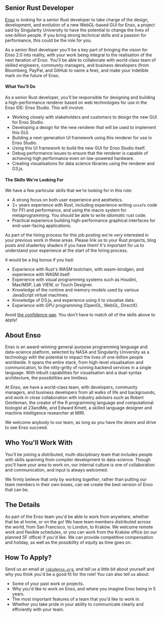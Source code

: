 ## Senior Rust Developer
[Enso](https://enso.org) is looking for a senior Rust developer to take
charge of the design, development, and evolution of a new WebGL-based GUI for
Enso, a project said by Singularity University to have the potential to change
the lives of one-billion people. If you bring strong technical skills and a
passion for performance, this could be the role for you.

As a senior Rest developer you'll be a key part of bringing the vision for
Enso 2.0 into reality, with your work being integral to the realisation of the
next iteration of Enso. You'll be able to collaborate with world-class team of
skilled engineers, community managers, and business developers (from Bloomberg,
PayPal, and GitHub to name a few), and make your indelible mark on the future of
Enso.

#### What You'll Do
As a senior Rust developer, you'll be responsible for designing and building
a high-performance renderer based on web technologies for use in the Enso IDE:
Enso Studio. This will involve:

- Working closely with stakeholders and customers to design the new GUI for Enso
  Studio.
- Developing a design for the new renderer that will be used to implement this
  GUI.
- Building a next-generation UI framework using this renderer for use in Enso
  Studio.
- Using this UI framework to build the new GUI for Enso Studio itself.
- Debug performance issues to ensure that the renderer is capable of achieving
  high performance even on low-powered hardware.
- Creating visualisations for data science libraries using the renderer and
  D3.js.

#### The Skills We're Looking For
We have a few particular skills that we're looking for in this role:

- A strong focus on both user experience and aesthetics.
- 2+ years experience with Rust, including experience writing `unsafe` code for
  FFI and performance, and using the macro system for metaprogramming. You
  should be able to write _idiomatic_ rust code.
- Practical experience building high-performance graphical interfaces for
  end-user-facing applications.

As part of the hiring process for this job posting we're _very_ interested in
your previous work in these areas. Please link us to your Rust projects, blog
posts and shadertoy shaders if you have them! It's important for us to
understand your experience at the start of the hiring process.

It would be a big bonus if you had:

- Experience with Rust's WASM toolchain, with wasm-bindgen, and experience with
  WASM itself.
- Experience with visual programming systems such as Houdini, Max/MSP, Lab VIEW,
  or Touch Designer.
- Knowledge of the runtime and memory models used by various JavaScript virtual
  machines.
- Knowledge of D3.js, and experience using it to visualise data.
- Experience with GPU programming (OpenGL, WebGL, DirectX).

Avoid [the confidence gap](https://www.forbes.com/sites/womensmedia/2014/04/28/act-now-to-shrink-the-confidence-gap/).
You don't have to match _all_ of the skills above to apply!

## About Enso
Enso is an award-winning general-purpose programming language and data-science
platform, selected by NASA and Singularity University as a technology with the
potential to impact the lives of one-billion people worldwide. It spans the
entire stack, from high-level visualisation and communication, to the
nitty-gritty of running backend services in a single language. With inbuilt
capabilities for visualisation and a dual-syntax architecture, the possibilities
are limitless.

At Enso, we have a world-class team, with developers, community managers, and
business developers from all walks of life and backgrounds, and work in close
collaboration with industry advisers such as Robert Gentleman, the creator of
the R programming language and computational biologist at 23andMe, and Edward
Kmett, a skilled language designer and machine intelligence researcher at MIRI.

We welcome anybody to our team, as long as you have the desire and drive to see
Enso succeed.

## Who You'll Work With
You'll be joining a distributed, multi-disciplinary team that includes people
with skills spanning from compiler development to data-science. Though you'll
have your area to work on, our internal culture is one of collaboration and
communication, and input is always welcomed.

We firmly believe that only by working _together_, rather than putting our team
members in their own boxes, can we create the best version of Enso that can be.

## The Details
As part of the Enso team you'd be able to work from anywhere, whether that be at
home, or on the go! We have team members distributed across the world, from San
Francisco, to London, to Kraków. We welcome remote work and flexible schedules,
or you can work from the Kraków office (or our planned SF office) if you'd like.
We can provide competitive compensation and holiday, as well as the possibility
of equity as time goes on.

## How To Apply?
Send us an email at [`jobs@enso.org`](mailto:jobs@enso.org), and tell us a
little bit about yourself and why you think you'd be a good fit for the role!
You can also tell us about:

- Some of your past work or projects.
- Why you'd like to work on Enso, and where you imagine Enso being in 5 years.
- The most important features of a team that you'd like to work in.
- Whether you take pride in your ability to communicate clearly and efficiently
  with your team.

